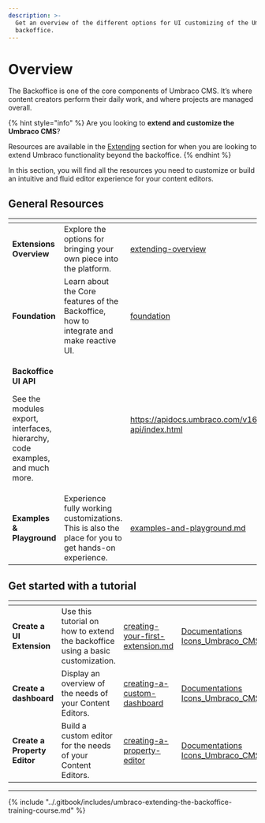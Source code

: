```yaml
---
description: >-
  Get an overview of the different options for UI customizing of the Umbraco CMS
  backoffice.
---
```


# Overview

The Backoffice is one of the core components of Umbraco CMS. It’s where content creators perform their daily work, and where projects are managed overall.

{% hint style="info" %}
Are you looking to **extend and customize the Umbraco CMS**?

Resources are available in the [Extending](../extending/build-on-umbraco-functionality.md) section for when you are looking to extend Umbraco functionality beyond the backoffice.
{% endhint %}

In this section, you will find all the resources you need to customize or build an intuitive and fluid editor experience for your content editors.

## General Resources

<table data-card-size="large" data-view="cards"><thead><tr><th></th><th></th><th data-hidden data-card-target data-type="content-ref"></th><th data-hidden data-card-cover data-type="files"></th></tr></thead><tbody><tr><td><strong>Extensions Overview</strong></td><td>Explore the options for bringing your own piece into the platform.</td><td><a href="extending-overview/">extending-overview</a></td><td><a href="../.gitbook/assets/gitbook1.png">gitbook1.png</a></td></tr><tr><td><strong>Foundation</strong></td><td>Learn about the Core features of the Backoffice, how to integrate and make reactive UI.</td><td><a href="foundation/">foundation</a></td><td><a href="../.gitbook/assets/gitbook1.png">gitbook1.png</a></td></tr><tr><td><p><strong>Backoffice UI API</strong></p><p>See the modules export, interfaces, hierarchy, code examples, and much more.</p></td><td></td><td><a href="https://apidocs.umbraco.com/v16/ui-api/index.html">https://apidocs.umbraco.com/v16/ui-api/index.html</a></td><td><a href="../.gitbook/assets/Documentations Icons_Umbraco_CMS_Tutorials_the_Starter_Kit.png">Documentations Icons_Umbraco_CMS_Tutorials_the_Starter_Kit.png</a></td></tr><tr><td><strong>Examples &#x26; Playground</strong></td><td>Experience fully working customizations. This is also the place for you to get hands-on experience.</td><td><a href="../examples-and-playground.md">examples-and-playground.md</a></td><td><a href="../.gitbook/assets/Documentations Icons_Umbraco_CMS_Reference_Querying_and_Models.png">Documentations Icons_Umbraco_CMS_Reference_Querying_and_Models.png</a></td></tr></tbody></table>

## Get started with a tutorial

<table data-card-size="large" data-view="cards"><thead><tr><th></th><th></th><th data-hidden data-card-target data-type="content-ref"></th><th data-hidden data-card-cover data-type="files"></th></tr></thead><tbody><tr><td><strong>Create a UI Extension</strong></td><td>Use this tutorial on how to extend the backoffice using a basic customization.</td><td><a href="../tutorials/creating-your-first-extension.md">creating-your-first-extension.md</a></td><td><a href="../.gitbook/assets/Documentations Icons_Umbraco_CMS_Extending_Sections_and_Trees.png">Documentations Icons_Umbraco_CMS_Extending_Sections_and_Trees.png</a></td></tr><tr><td><strong>Create a dashboard</strong></td><td>Display an overview of the needs of your Content Editors.</td><td><a href="../tutorials/creating-a-custom-dashboard/">creating-a-custom-dashboard</a></td><td><a href="../.gitbook/assets/Documentations Icons_Umbraco_CMS_Extending_Dashboards.png">Documentations Icons_Umbraco_CMS_Extending_Dashboards.png</a></td></tr><tr><td><strong>Create a Property Editor</strong></td><td>Build a custom editor for the needs of your Content Editors.</td><td><a href="../tutorials/creating-a-property-editor/">creating-a-property-editor</a></td><td><a href="../.gitbook/assets/Documentations Icons_Umbraco_CMS_Extending_Property_Editors.png">Documentations Icons_Umbraco_CMS_Extending_Property_Editors.png</a></td></tr></tbody></table>

***

{% include "../.gitbook/includes/umbraco-extending-the-backoffice-training-course.md" %}
